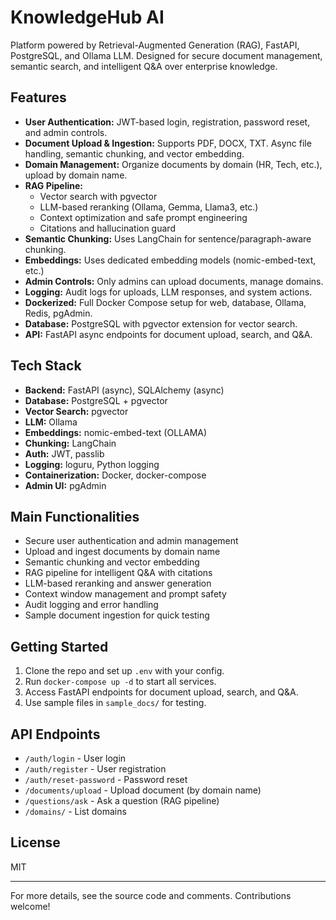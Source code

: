 # KnowledgeHub AI

Platform powered by Retrieval-Augmented Generation (RAG), FastAPI, PostgreSQL, and Ollama LLM. Designed for secure document management, semantic search, and intelligent Q&A over enterprise knowledge.

## Features

- **User Authentication:** JWT-based login, registration, password reset, and admin controls.
- **Document Upload & Ingestion:** Supports PDF, DOCX, TXT. Async file handling, semantic chunking, and vector embedding.
- **Domain Management:** Organize documents by domain (HR, Tech, etc.), upload by domain name.
- **RAG Pipeline:**
  - Vector search with pgvector
  - LLM-based reranking (Ollama, Gemma, Llama3, etc.)
  - Context optimization and safe prompt engineering
  - Citations and hallucination guard
- **Semantic Chunking:** Uses LangChain for sentence/paragraph-aware chunking.
- **Embeddings:** Uses dedicated embedding models (nomic-embed-text, etc.)
- **Admin Controls:** Only admins can upload documents, manage domains.
- **Logging:** Audit logs for uploads, LLM responses, and system actions.
- **Dockerized:** Full Docker Compose setup for web, database, Ollama, Redis, pgAdmin.
- **Database:** PostgreSQL with pgvector extension for vector search.
- **API:** FastAPI async endpoints for document upload, search, and Q&A.

## Tech Stack

- **Backend:** FastAPI (async), SQLAlchemy (async)
- **Database:** PostgreSQL + pgvector
- **Vector Search:** pgvector
- **LLM:** Ollama
- **Embeddings:** nomic-embed-text (OLLAMA)
- **Chunking:** LangChain
- **Auth:** JWT, passlib
- **Logging:** loguru, Python logging
- **Containerization:** Docker, docker-compose
- **Admin UI:** pgAdmin

## Main Functionalities

- Secure user authentication and admin management
- Upload and ingest documents by domain name
- Semantic chunking and vector embedding
- RAG pipeline for intelligent Q&A with citations
- LLM-based reranking and answer generation
- Context window management and prompt safety
- Audit logging and error handling
- Sample document ingestion for quick testing

## Getting Started

1. Clone the repo and set up `.env` with your config.
2. Run `docker-compose up -d` to start all services.
3. Access FastAPI endpoints for document upload, search, and Q&A.
4. Use sample files in `sample_docs/` for testing.

## API Endpoints

- `/auth/login` - User login
- `/auth/register` - User registration
- `/auth/reset-password` - Password reset
- `/documents/upload` - Upload document (by domain name)
- `/questions/ask` - Ask a question (RAG pipeline)
- `/domains/` - List domains

## License

MIT

---

For more details, see the source code and comments. Contributions welcome!
